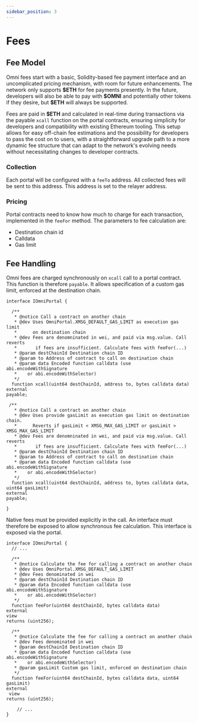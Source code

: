 ```yaml
---
sidebar_position: 3
---
```


# Fees

## Fee Model

Omni fees start with a basic, Solidity-based fee payment interface and an uncomplicated pricing mechanism, with room for future enhancements. The network only supports **\$ETH** for fee payments presently. In the future, developers will also be able to pay with **\$OMNI** and potentially other tokens if they desire, but **\$ETH** will always be supported.

Fees are paid in **\$ETH** and calculated in real-time during transactions via the payable `xcall` function on the portal contracts, ensuring simplicity for developers and compatibility with existing Ethereum tooling. This setup allows for easy off-chain fee estimations and the possibility for developers to pass the cost on to users, with a straightforward upgrade path to a more dynamic fee structure that can adapt to the network's evolving needs without necessitating changes to developer contracts.

### Collection

Each portal will be configured with a `feeTo` address. All collected fees will be sent to this address. This address is set to the relayer address.

### Pricing

Portal contracts need to know how much to charge for each transaction, implemented in the `feeFor` method. The parameters to fee calculation are:

- Destination chain id
- Calldata
- Gas limit


## Fee Handling

Omni fees are charged synchronously on `xcall` call to a portal contract. This function is therefore `payable`. It allows specification of a custom gas limit, enforced at the destination chain.

```solidity
interface IOmniPortal {

  /**
   * @notice Call a contract on another chain
   * @dev Uses OmniPortal.XMSG_DEFAULT_GAS_LIMIT as execution gas limit
   *      on destination chain
   * @dev Fees are denomninated in wei, and paid via msg.value. Call reverts
   * 	   if fees are insufficient. Calculate fees with feeFor(...)
   * @param destChainId Destination chain ID
   * @param to Address of contract to call on destination chain
   * @param data Encoded function calldata (use abi.encodeWithSignature
   * 	or abi.encodeWithSelector)
   */
  function xcall(uint64 destChainId, address to, bytes calldata data)
external
payable;

 /**
   * @notice Call a contract on another chain
   * @dev Uses provide gasLimit as execution gas limit on destination chain.
   *      Reverts if gasLimit < XMSG_MAX_GAS_LIMIT or gasLimit > XMSG_MAX_GAS_LIMIT
   * @dev Fees are denomninated in wei, and paid via msg.value. Call reverts
   * 	   if fees are insufficient. Calculate fees with feeFor(...)
   * @param destChainId Destination chain ID
   * @param to Address of contract to call on destination chain
   * @param data Encoded function calldata (use abi.encodeWithSignature
   * 	or abi.encodeWithSelector)
   */
  function xcall(uint64 destChainId, address to, bytes calldata data, uint64 gasLimit)
external
payable;

}
```

Native fees must be provided explicitly in the call. An interface must therefore be exposed to allow synchronous fee calculation. This interface is exposed via the portal.

```solidity
interface IOmniPortal {
  // ...

  /**
   * @notice Calculate the fee for calling a contract on another chain
   * @dev Uses OmniPortal.XMSG_DEFAULT_GAS_LIMIT
   * @dev Fees denominated in wei
   * @param destChainId Destination chain ID
   * @param data Encoded function calldata (use abi.encodeWithSignature
   * 	or abi.encodeWithSelector)
   */
  function feeFor(uint64 destChainId, bytes calldata data)
external
view
returns (uint256);

  /**
   * @notice Calculate the fee for calling a contract on another chain
   * @dev Fees denominated in wei
   * @param destChainId Destination chain ID
   * @param data Encoded function calldata (use abi.encodeWithSignature
   * 	or abi.encodeWithSelector)
   * @param gasLimit Custom gas limit, enforced on destination chain
   */
  function feeFor(uint64 destChainId, bytes calldata data, uint64 gasLimit)
external
 view
returns (uint256);

    // ...
}
```
